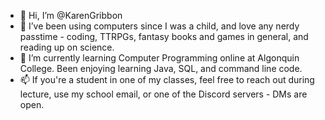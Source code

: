 - 👋 Hi, I’m @KarenGribbon
- 👀 I’ve been using computers since I was a child, and love any nerdy passtime - coding, TTRPGs, fantasy books and games in general, and reading up on science.
- 🌱 I’m currently learning Computer Programming online at Algonquin College. Been enjoying learning Java, SQL, and command line code.
- 📫 If you're a student in one of my classes, feel free to reach out during lecture, use my school email, or one of the Discord servers - DMs are open.
